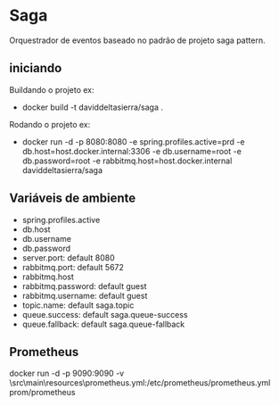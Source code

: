 # Saga

Orquestrador de eventos baseado no padrão de projeto saga pattern.

## iniciando

Buildando o projeto ex:
- docker build -t daviddeltasierra/saga .

Rodando o projeto ex:
- docker run -d -p 8080:8080 -e spring.profiles.active=prd -e db.host=host.docker.internal:3306 -e db.username=root -e db.password=root -e rabbitmq.host=host.docker.internal daviddeltasierra/saga

## Variáveis de ambiente

- spring.profiles.active
- db.host
- db.username
- db.password
- server.port: default 8080
- rabbitmq.port: default 5672
- rabbitmq.host
- rabbitmq.password: default guest
- rabbitmq.username: default guest
- topic.name: default saga.topic
- queue.success: default saga.queue-success
- queue.fallback: default saga.queue-fallback

## Prometheus

docker run -d -p 9090:9090 -v \src\main\resources\prometheus.yml:/etc/prometheus/prometheus.yml prom/prometheus